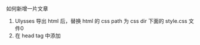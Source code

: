 如何新增一片文章

1. Ulysses 导出 html 后，替换 html 的 css path 为 css dir 下面的 style.css 文件0
2. <script src='/js/index.js' defer></script> 在 head tag 中添加